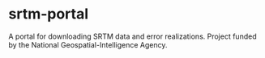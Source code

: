 # srtm-portal
A portal for downloading SRTM data and error realizations.  Project funded by the National Geospatial-Intelligence Agency.
